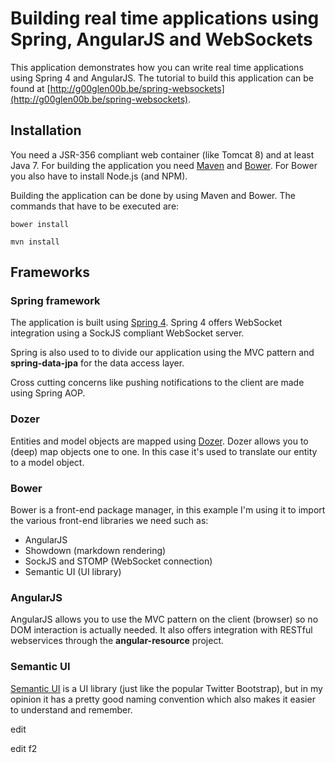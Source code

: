 # Building real time applications using Spring, AngularJS and WebSockets
This application demonstrates how you can write real time applications using Spring 4 and AngularJS. The tutorial to build this application can be found at [http://g00glen00b.be/spring-websockets](http://g00glen00b.be/spring-websockets).

## Installation
You need a JSR-356 compliant web container (like Tomcat 8) and at least Java 7. For building the application you need [Maven](http://maven.apache.org) and [Bower](http://bower.io). For Bower you also have to install Node.js (and NPM).

Building the application can be done by using Maven and Bower. The commands that have to be executed are:

`bower install`

`mvn install`

## Frameworks

### Spring framework
The application is built using [Spring 4](http://spring.io). Spring 4 offers WebSocket integration using a SockJS compliant WebSocket server.

Spring is also used to to divide our application using the MVC pattern and **spring-data-jpa** for the data access layer.

Cross cutting concerns like pushing notifications to the client are made using Spring AOP.

### Dozer
Entities and model objects are mapped using [Dozer](http://dozer.sourceforge.net). Dozer allows you to (deep) map objects one to one. In this case it's used to translate our entity to a model object.

### Bower
Bower is a front-end package manager, in this example I'm using it to import the various front-end libraries we need such as:

* AngularJS
* Showdown (markdown rendering)
* SockJS and STOMP (WebSocket connection)
* Semantic UI (UI library)

### AngularJS
AngularJS allows you to use the MVC pattern on the client (browser) so no DOM interaction is actually needed. It also offers integration with RESTful webservices through the **angular-resource** project.

### Semantic UI
[Semantic UI](http://semantic-ui.com) is a UI library (just like the popular Twitter Bootstrap), but in my opinion it has a pretty good naming convention which also makes it easier to understand and remember.

edit 

edit  f2
